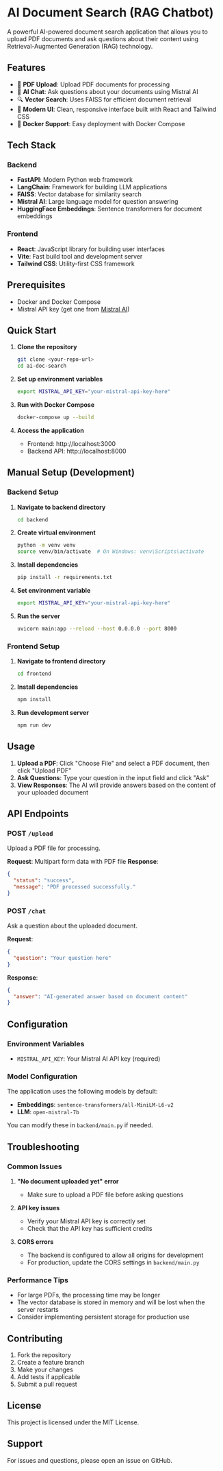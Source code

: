 # AI Document Search (RAG Chatbot)

A powerful AI-powered document search application that allows you to upload PDF documents and ask questions about their content using Retrieval-Augmented Generation (RAG) technology.

## Features

- 📄 **PDF Upload**: Upload PDF documents for processing
- 🤖 **AI Chat**: Ask questions about your documents using Mistral AI
- 🔍 **Vector Search**: Uses FAISS for efficient document retrieval
- 🎨 **Modern UI**: Clean, responsive interface built with React and Tailwind CSS
- 🐳 **Docker Support**: Easy deployment with Docker Compose

## Tech Stack

### Backend
- **FastAPI**: Modern Python web framework
- **LangChain**: Framework for building LLM applications
- **FAISS**: Vector database for similarity search
- **Mistral AI**: Large language model for question answering
- **HuggingFace Embeddings**: Sentence transformers for document embeddings

### Frontend
- **React**: JavaScript library for building user interfaces
- **Vite**: Fast build tool and development server
- **Tailwind CSS**: Utility-first CSS framework

## Prerequisites

- Docker and Docker Compose
- Mistral API key (get one from [Mistral AI](https://console.mistral.ai/))

## Quick Start

1. **Clone the repository**
   ```bash
   git clone <your-repo-url>
   cd ai-doc-search
   ```

2. **Set up environment variables**
   ```bash
   export MISTRAL_API_KEY="your-mistral-api-key-here"
   ```

3. **Run with Docker Compose**
   ```bash
   docker-compose up --build
   ```

4. **Access the application**
   - Frontend: http://localhost:3000
   - Backend API: http://localhost:8000

## Manual Setup (Development)

### Backend Setup

1. **Navigate to backend directory**
   ```bash
   cd backend
   ```

2. **Create virtual environment**
   ```bash
   python -m venv venv
   source venv/bin/activate  # On Windows: venv\Scripts\activate
   ```

3. **Install dependencies**
   ```bash
   pip install -r requirements.txt
   ```

4. **Set environment variable**
   ```bash
   export MISTRAL_API_KEY="your-mistral-api-key-here"
   ```

5. **Run the server**
   ```bash
   uvicorn main:app --reload --host 0.0.0.0 --port 8000
   ```

### Frontend Setup

1. **Navigate to frontend directory**
   ```bash
   cd frontend
   ```

2. **Install dependencies**
   ```bash
   npm install
   ```

3. **Run development server**
   ```bash
   npm run dev
   ```

## Usage

1. **Upload a PDF**: Click "Choose File" and select a PDF document, then click "Upload PDF"
2. **Ask Questions**: Type your question in the input field and click "Ask"
3. **View Responses**: The AI will provide answers based on the content of your uploaded document

## API Endpoints

### POST `/upload`
Upload a PDF file for processing.

**Request**: Multipart form data with PDF file
**Response**: 
```json
{
  "status": "success",
  "message": "PDF processed successfully."
}
```

### POST `/chat`
Ask a question about the uploaded document.

**Request**:
```json
{
  "question": "Your question here"
}
```

**Response**:
```json
{
  "answer": "AI-generated answer based on document content"
}
```

## Configuration

### Environment Variables

- `MISTRAL_API_KEY`: Your Mistral AI API key (required)

### Model Configuration

The application uses the following models by default:
- **Embeddings**: `sentence-transformers/all-MiniLM-L6-v2`
- **LLM**: `open-mistral-7b`

You can modify these in `backend/main.py` if needed.

## Troubleshooting

### Common Issues

1. **"No document uploaded yet" error**
   - Make sure to upload a PDF file before asking questions

2. **API key issues**
   - Verify your Mistral API key is correctly set
   - Check that the API key has sufficient credits

3. **CORS errors**
   - The backend is configured to allow all origins for development
   - For production, update the CORS settings in `backend/main.py`

### Performance Tips

- For large PDFs, the processing time may be longer
- The vector database is stored in memory and will be lost when the server restarts
- Consider implementing persistent storage for production use

## Contributing

1. Fork the repository
2. Create a feature branch
3. Make your changes
4. Add tests if applicable
5. Submit a pull request

## License

This project is licensed under the MIT License.

## Support

For issues and questions, please open an issue on GitHub.
